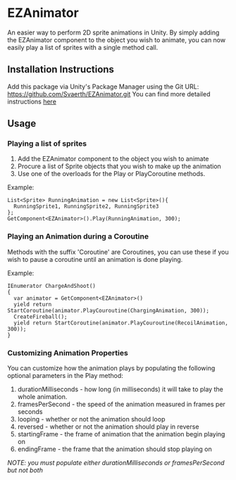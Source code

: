 # EZAnimator
An easier way to perform 2D sprite animations in Unity. By simply adding the EZAnimator component to the object you wish to animate, you can now easily play a list of sprites with a single method call.

## Installation Instructions
Add this package via Unity's Package Manager using the Git URL: https://github.com/Svaerth/EZAnimator.git 
You can find more detailed instructions [here](https://docs.unity3d.com/Manual/upm-ui-giturl.html)

## Usage

### Playing a list of sprites
1. Add the EZAnimator component to the object you wish to animate
2. Procure a list of Sprite objects that you wish to make up the animation
3. Use one of the overloads for the Play or PlayCoroutine methods.

Example:
```
List<Sprite> RunningAnimation = new List<Sprite>(){
  RunningSprite1, RunningSprite2, RunningSprite3
};
GetComponent<EZAnimator>().Play(RunningAnimation, 300);
```

### Playing an Animation during a Coroutine
Methods with the suffix 'Coroutine' are Coroutines, you can use these if you wish to pause a coroutine until an animation is done playing.

Example:
```
IEnumerator ChargeAndShoot()
{
  var animator = GetComponent<EZAnimator>()
  yield return StartCoroutine(animator.PlayCouroutine(ChargingAnimation, 300));
  CreateFireball();
  yield return StartCoroutine(animator.PlayCouroutine(RecoilAnimation, 300));
}
```

### Customizing Animation Properties
You can customize how the animation plays by populating the following optional parameters in the Play method:
1. durationMilliseconds - how long (in milliseconds) it will take to play the whole animation.
2. framesPerSecond - the speed of the animation measured in frames per seconds 
3. looping - whether or not the animation should loop
4. reversed - whether or not the animation should play in reverse
5. startingFrame - the frame of animation that the animation begin playing on
6. endingFrame - the frame that the animation should stop playing on

*NOTE: you must populate either durationMilliseconds or framesPerSecond but not both*

